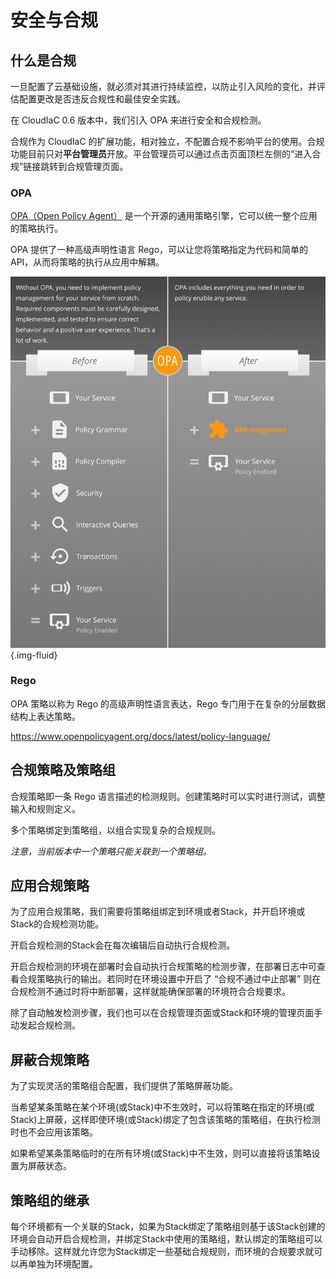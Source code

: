 # 安全与合规

## 什么是合规

一旦配置了云基础设施，就必须对其进行持续监控，以防止引入风险的变化，并评估配置更改是否违反合规性和最佳安全实践。

在 CloudIaC 0.6 版本中，我们引入 OPA 来进行安全和合规检测。

合规作为 CloudIaC 的扩展功能，相对独立，不配置合规不影响平台的使用。合规功能目前只对**平台管理员**开放。平台管理员可以通过点击页面顶栏左侧的“进入合规”链接跳转到合规管理页面。

### OPA

[OPA（Open Policy Agent）](https://www.openpolicyagent.org/) 是一个开源的通用策略引擎，它可以统一整个应用的策略执行。

OPA 提供了一种高级声明性语言 Rego，可以让您将策略指定为代码和简单的 API，从而将策略的执行从应用中解耦。

![img](../images/opa-before-after.png){.img-fluid}

### Rego

OPA 策略以称为 Rego 的高级声明性语言表达，Rego 专门用于在复杂的分层数据结构上表达策略。

https://www.openpolicyagent.org/docs/latest/policy-language/

## 合规策略及策略组

合规策略即一条 Rego 语言描述的检测规则。创建策略时可以实时进行测试，调整输入和规则定义。

多个策略绑定到策略组，以组合实现复杂的合规规则。

*注意，当前版本中一个策略只能关联到一个策略组。*

## 应用合规策略

为了应用合规策略，我们需要将策略组绑定到环境或者Stack，并开启环境或Stack的合规检测功能。

开启合规检测的Stack会在每次编辑后自动执行合规检测。

开启合规检测的环境在部署时会自动执行合规策略的检测步骤，在部署日志中可查看合规策略执行的输出。若同时在环境设置中开启了 “合规不通过中止部署” 则在合规检测不通过时将中断部署，这样就能确保部署的环境符合合规要求。

除了自动触发检测步骤，我们也可以在合规管理页面或Stack和环境的管理页面手动发起合规检测。

## 屏蔽合规策略

为了实现灵活的策略组合配置，我们提供了策略屏蔽功能。

当希望某条策略在某个环境(或Stack)中不生效时，可以将策略在指定的环境(或Stack)上屏蔽，这样即使环境(或Stack)绑定了包含该策略的策略组，在执行检测时也不会应用该策略。

如果希望某条策略临时的在所有环境(或Stack)中不生效，则可以直接将该策略设置为屏蔽状态。

## 策略组的继承

每个环境都有一个关联的Stack，如果为Stack绑定了策略组则基于该Stack创建的环境会自动开启合规检测，并绑定Stack中使用的策略组，默认绑定的策略组可以手动移除。这样就允许您为Stack绑定一些基础合规规则，而环境的合规要求就可以再单独为环境配置。

